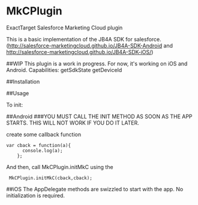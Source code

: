 # MkCPlugin
ExactTarget Salesforce Marketing Cloud plugin

This is a basic implementation of the JB4A SDK for salesforce.(http://salesforce-marketingcloud.github.io/JB4A-SDK-Android and http://salesforce-marketingcloud.github.io/JB4A-SDK-iOS/)

##WIP
This plugin is a work in progress. For now, it's working on iOS and Android.
Capabilities:
getSdkState
getDeviceId

##Installation

##Usage

To init:

##Android
###YOU MUST CALL THE INIT METHOD AS SOON AS THE APP STARTS. THIS WILL NOT WORK IF YOU DO IT LATER.

create some callback function
```
var cback = function(a){
      console.log(a);
    };
```
And then, call MkCPlugin.initMkC using the
```
 MkCPlugin.initMkC(cback,cback);
```
##iOS
The AppDelegate methods are swizzled to start with the app. No initialization is required.

